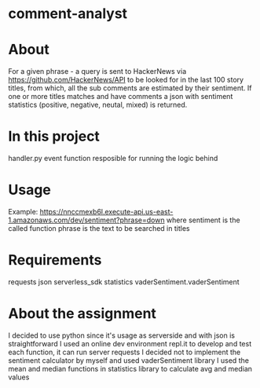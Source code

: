 # comment-analyst

# About
For a given phrase - a query is sent to HackerNews via https://github.com/HackerNews/API to be looked for in the last 100 story titles, 
from which, all the sub comments are estimated by their sentiment.
If one or more titles matches and have comments a json with sentiment statistics (positive, negative, neutal, mixed) is returned.

# In this project
handler.py event function resposible for running the logic behind

# Usage
Example: https://nnccmexb6l.execute-api.us-east-1.amazonaws.com/dev/sentiment?phrase=down
where sentiment is the called function
phrase is the text to be searched in titles

# Requirements
requests
json
serverless_sdk
statistics
vaderSentiment.vaderSentiment

# About the assignment
I decided to use python since it's usage as serverside and with json is straightforward
I used an online dev environment repl.it to develop and test each function, it can run server requests
I decided not to implement the sentiment calculator by myself and used vaderSentiment library
I used the mean and median functions in statistics library to calculate avg and median values
